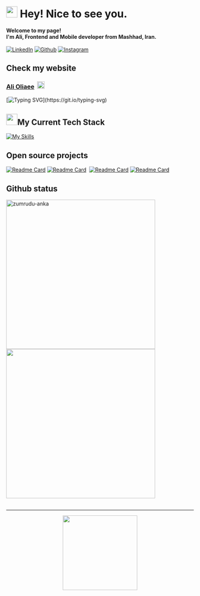 <h1><img src="https://emojis.slackmojis.com/emojis/images/1531849430/4246/blob-sunglasses.gif?1531849430" width="30"/> Hey! Nice to see you.</h1>




<b> Welcome to my page! <br/> 
I'm Ali, Frontend and Mobile developer from Mashhad, Iran.</b><br/><br/>
<a href="https://www.linkedin.com/in/ali-oliaee/" target="_blank"><img alt="LinkedIn" src="https://img.shields.io/badge/linkedin-29146b?&style=for-the-badge&logo=linkedin&logoColor=white" /></a> <a href="https://github.com/ali-oliaee" target="_blank"><img alt="Github" src="https://img.shields.io/badge/GitHub-7c31e3?&style=for-the-badge&logo=Github&logoColor=white" /></a> 
 <a href="https://www.instagram.com/rn-coder/" target="_blank"><img alt="Instagram" src="https://img.shields.io/badge/Instargam-e33811?&style=for-the-badge&logo=instagram&logoColor=white" /></a> 
 
## Check my website

### [Ali Oliaee](https://ali-oliaee.ir)&nbsp; [<img src="https://emojis.slackmojis.com/emojis/images/1643514525/5197/party_blob.gif?1643514525" width="20"/>](https://vito.vercel.app)
[![Typing SVG](https://readme-typing-svg.demolab.com?font=Fira+Code&size=14&duration=3500&pause=&multiline=true&width=550&height=28&lines=if+you+like%2C+take+a+look.)](https://git.io/typing-svg)


## <img src="https://emojis.slackmojis.com/emojis/images/1643514389/3643/cool-doge.gif?1643514389" width="30"/>My Current Tech Stack

[![My Skills](https://skillicons.dev/icons?i=js,html,css,react,nextjs,redux,typescript,materialui,stackoverflow,sass,bootstrap,styledcomponents,figma,vite,linux,netlify,git,github,gitlab,discord,vscode,androidstudio)](https://skillicons.dev)

## Open source projects

[![Readme Card](https://github-readme-stats.vercel.app/api/pin/?username=ali-oliaee&repo=portfolio&theme=radical&hide_border=true)](https://github.com/ali-oliaee/portfolio)&nbsp;[![Readme Card](https://github-readme-stats.vercel.app/api/pin/?username=ali-oliaee&repo=movie-app&theme=radical&hide_border=true&name=vito)](https://github.com/ali-oliaee/movie-app)&nbsp;
[![Readme Card](https://github-readme-stats.vercel.app/api/pin/?username=ali-oliaee&repo=simple-blockchain&theme=radical&hide_border=true)](https://github.com/ali-oliaee/simple-blockchain)&nbsp;[![Readme Card](https://github-readme-stats.vercel.app/api/pin/?username=mamad-1999&repo=Css-Generator-React&theme=radical&hide_border=true&)](https://github.com/mamad-1999/Css-Generator-React)&nbsp;

## Github status

<p>
  <div>
    <a href="https://github.com/denvercoder1/github-readme-streak-stats" title="Go to Source">
      <img  width=400 src="https://github-readme-stats.vercel.app/api?username=ali-oliaee&show_icons=true&theme=radical&hide_border=true" alt="zumrudu-anka" />
    </a>
    <a href="https://github.com/anuraghazra/github-readme-stats" title="Go to Source">
      <img  width=400 src="https://github-readme-streak-stats.herokuapp.com?user=ali-oliaee&theme=radical&hide_border=true" />
    </a>
  </div>
  <br>
</p>

---------

<div align="center">
<a href="https://coffeebede.ir/buycoffee/ali-oliaee">
<img class="img-fluid" src="https://coffeebede.ir/DashboardTemplateV2/app-assets/images/banner/default-yellow.svg" width="200"/>
</a>
</div>
